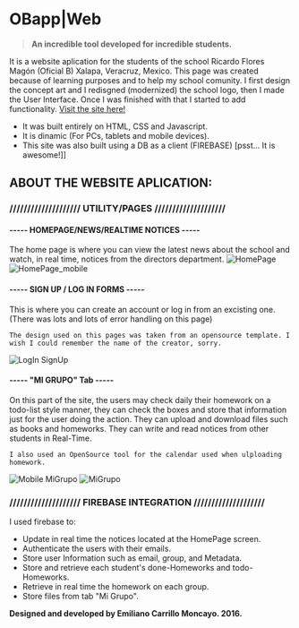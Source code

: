# OBapp|Web

> **An incredible tool developed for incredible students.**

It is a website aplication for the students of the school Ricardo Flores Magón (Oficial B) Xalapa, Veracruz, Mexico. 
This page was created because of learning purposes and to help my school comunity.
I first design the concept art and I redisgned (modernized) the school logo, then I made the User Interface. Once I was finished with that I started to add functionality.
[Visit the site here!](http://oficialbapp.esy.es)

- It was built entirely on HTML, CSS and Javascript.
- It is dinamic (For PCs, tablets and mobile devices).
- This site was also built using a DB as a client (FIREBASE) [psst... It is awesome!]]

## ABOUT THE WEBSITE APLICATION:
### //////////////////// UTILITY/PAGES ////////////////////

#### ----- HOMEPAGE/NEWS/REALTIME NOTICES -----
The home page is where you can view the latest news about the school and watch, in real time, notices from the directors department.
![HomePage](https://raw.githubusercontent.com/emiliano-carrillo/OBappWeb/master/GitHub%20Previews/Captura%20de%20pantalla%202016-12-22%20a%20la(s)%2000.12.36.png)
![HomePage_mobile](https://raw.githubusercontent.com/emiliano-carrillo/OBappWeb/master/GitHub%20Previews/Captura%20de%20pantalla%202016-12-22%20a%20la(s)%2000.13.02.png)

#### ----- SIGN UP / LOG IN FORMS -----
This is where you can create an account or log in from an excisting one.
(There was lots and lots of error handling on this page)
```
The design used on this pages was taken from an opensource template. I wish I could remember the name of the creator, sorry.
```
![LogIn SignUp](https://raw.githubusercontent.com/emiliano-carrillo/OBappWeb/master/GitHub%20Previews/Captura%20de%20pantalla%202016-12-22%20a%20la(s)%2000.14.59.png)

#### ----- "MI GRUPO" Tab -----
On this part of the site, the users may check daily their homework on a todo-list style manner, they can check the boxes and store that information just for the user doing the action. They can upload and download files such as books and homeworks. They can write and read notices from other students in Real-Time.
```
I also used an OpenSource tool for the calendar used when ulploading homework.
```

![Mobile MiGrupo](https://raw.githubusercontent.com/emiliano-carrillo/OBappWeb/master/GitHub%20Previews/Captura%20de%20pantalla%202016-12-22%20a%20la(s)%2000.13.34.png)
![MiGrupo](https://raw.githubusercontent.com/emiliano-carrillo/OBappWeb/master/GitHub%20Previews/Captura%20de%20pantalla%202016-12-22%20a%20la(s)%2000.13.52.png)

### //////////////////// FIREBASE INTEGRATION ////////////////////
I used firebase to:
- Update in real time the notices located at the HomePage screen.
- Authenticate the users with their emails.
- Store user Information such as email, group, and Metadata.
- Store and retrieve each student's done-Homeworks and todo-Homeworks.
- Retrieve in real time the homework on each group.
- Store files from tab "Mi Grupo".


**Designed and developed by Emiliano Carrillo Moncayo. 2016.**



